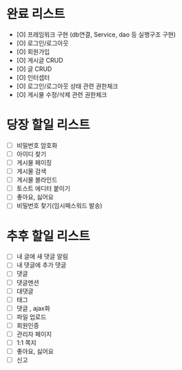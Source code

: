 # 완료 리스트
- [O] 프레임워크 구현 (db연결, Service, dao 등 실행구조 구현)
- [O] 로그인/로그아웃
- [O] 회원가입
- [O] 게시글 CRUD
- [O] 글 CRUD
- [O] 인터셉터
- [O] 로그인/로그아웃 상태 관련 권한체크
- [O] 게시물 수정/삭제 관련 권한체크

# 당장 할일 리스트
- [ ] 비밀번호 암호화
- [ ] 아이디 찾기
- [ ]  게시물 페이징
- [ ] 게시물 검색
- [ ] 게시물 블라인드
- [ ] 토스트 에디터 붙이기
- [ ] 좋아요, 싫어요
- [ ] 비밀번호 찾기(임시패스워드 발송)

# 추후 할일 리스트
- [ ] 내 글에 새 댓글 알림
- [ ] 내 댓글에 추가 댓글
- [ ] 댓글
- [ ] 댓글멘션
- [ ] 대댓글
- [ ] 태그
- [ ] 댓글 , ajax화
- [ ] 파일 업로드
- [ ] 회원인증
- [ ] 관리자 페이지
- [ ] 1:1 쪽지
- [ ] 좋아요, 싫어요
- [ ] 신고